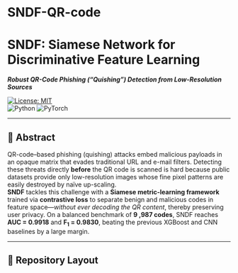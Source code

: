 # SNDF-QR-code
# SNDF: Siamese Network for Discriminative Feature Learning  
_**Robust QR-Code Phishing (“Quishing”) Detection from Low-Resolution Sources**_

[![License: MIT](https://img.shields.io/badge/License-MIT-blue.svg)](#license)  
![Python](https://img.shields.io/badge/python-3.9%20|%203.10%20|%203.11-blue) ![PyTorch](https://img.shields.io/badge/pytorch-2.1+-red)

---

## 📜 Abstract
QR-code–based phishing (quishing) attacks embed malicious payloads in an opaque matrix that evades traditional URL and e-mail filters. Detecting these threats directly **before** the QR code is scanned is hard because public datasets provide only low-resolution images whose fine pixel patterns are easily destroyed by naïve up-scaling.  
**SNDF** tackles this challenge with a **Siamese metric-learning framework** trained via **contrastive loss** to separate benign and malicious codes in feature space—_without ever decoding the QR content_, thereby preserving user privacy. On a balanced benchmark of **9 ,987 codes**, SNDF reaches **AUC = 0.9918** and **F<sub>1</sub> = 0.9830**, beating the previous XGBoost and CNN baselines by a large margin.

---

## 📂 Repository Layout
